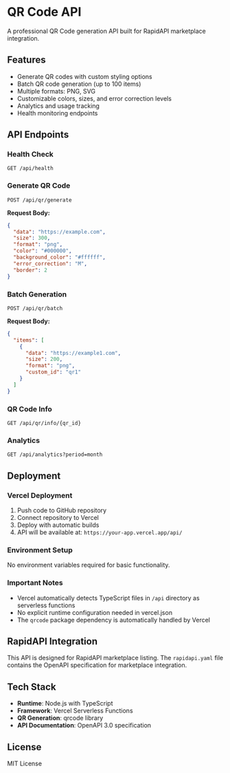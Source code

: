# QR Code API

A professional QR Code generation API built for RapidAPI marketplace integration.

## Features

- Generate QR codes with custom styling options
- Batch QR code generation (up to 100 items)
- Multiple formats: PNG, SVG
- Customizable colors, sizes, and error correction levels
- Analytics and usage tracking
- Health monitoring endpoints

## API Endpoints

### Health Check
```
GET /api/health
```

### Generate QR Code
```
POST /api/qr/generate
```
**Request Body:**
```json
{
  "data": "https://example.com",
  "size": 300,
  "format": "png",
  "color": "#000000",
  "background_color": "#ffffff",
  "error_correction": "M",
  "border": 2
}
```

### Batch Generation
```
POST /api/qr/batch
```
**Request Body:**
```json
{
  "items": [
    {
      "data": "https://example1.com",
      "size": 200,
      "format": "png",
      "custom_id": "qr1"
    }
  ]
}
```

### QR Code Info
```
GET /api/qr/info/{qr_id}
```

### Analytics
```
GET /api/analytics?period=month
```

## Deployment

### Vercel Deployment

1. Push code to GitHub repository
2. Connect repository to Vercel
3. Deploy with automatic builds
4. API will be available at: `https://your-app.vercel.app/api/`

### Environment Setup

No environment variables required for basic functionality.

### Important Notes

- Vercel automatically detects TypeScript files in `/api` directory as serverless functions
- No explicit runtime configuration needed in vercel.json
- The `qrcode` package dependency is automatically handled by Vercel

## RapidAPI Integration

This API is designed for RapidAPI marketplace listing. The `rapidapi.yaml` file contains the OpenAPI specification for marketplace integration.

## Tech Stack

- **Runtime**: Node.js with TypeScript
- **Framework**: Vercel Serverless Functions
- **QR Generation**: qrcode library
- **API Documentation**: OpenAPI 3.0 specification

## License

MIT License